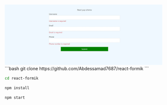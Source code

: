 <img src="https://github.com/Abdessamad7687/react-formik/blob/main/src/assets/demo.jpg" />

<br>
```bash
git clone https://github.com/Abdessamad7687/react-formik
```

```bash
cd react-formik
```

```bash
npm install
```

```bash
npm start
```
